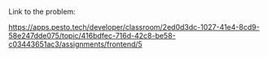 Link to the problem:

https://apps.pesto.tech/developer/classroom/2ed0d3dc-1027-41e4-8cd9-58e247dde075/topic/416bdfec-716d-42c8-be58-c03443651ac3/assignments/frontend/5
